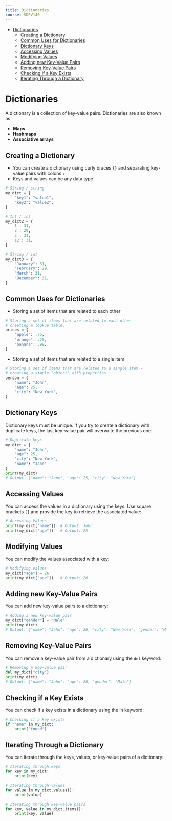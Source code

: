 ```yaml
---
title: Dictionaries
course: SDEV140
---
```


- [Dictionaries](#dictionaries)
  - [Creating a Dictionary](#creating-a-dictionary)
  - [Common Uses for Dictionaries](#common-uses-for-dictionaries)
  - [Dictionary Keys](#dictionary-keys)
  - [Accessing Values](#accessing-values)
  - [Modifying Values](#modifying-values)
  - [Adding new Key-Value Pairs](#adding-new-key-value-pairs)
  - [Removing Key-Value Pairs](#removing-key-value-pairs)
  - [Checking if a Key Exists](#checking-if-a-key-exists)
  - [Iterating Through a Dictionary](#iterating-through-a-dictionary)

# Dictionaries

A dictionary is a collection of key-value pairs. Dictionaries are also known as

- **Maps**
- **Hashmaps**
- **Associative arrays**

## Creating a Dictionary

- You can create a dictionary using curly braces `{}` and separating key-value pairs with colons `:`
- Keys and values can be any data type.

```python
# String / string
my_dict = {
    "key1": "value1",
    "key2": "value2",
}

# Int / int
my_dict2 = {
    1 : 31,
    2 : 29,
    3 : 31,
    12 : 31,
}

# String / int
my_dict3 = {
    "January": 31,
    "February": 29,
    "March": 31,
    "December": 31,
}
```

## Common Uses for Dictionaries

- Storing a set of items that are related to each other

```python
# Storing a set of items that are related to each other -
# creating a lookup table.
prices = {
    "apple": .75,
    "orange": .25,
    "banana": .99,
}
```

- Storing a set of items that are related to a single item

```python
# Storing a set of items that are related to a single item -
# creating a simple "object" with properties.
person = {
    "name": "John",
    "age": 25,
    "city": "New York",
}
```

## Dictionary Keys

Dictionary keys must be unique. If you try to create a dictionary with duplicate keys, the last key-value pair will overwrite the previous one:

```python
# Duplicate keys
my_dict = {
    "name": "John",
    "age": 25,
    "city": "New York",
    "name": "Jane"
}
print(my_dict)
# Output: {"name": "Jane", "age": 25, "city": "New York"}
```

## Accessing Values

You can access the values in a dictionary using the keys. Use square brackets `[]` and provide the key to retrieve the associated value:

```python
# Accessing Values
print(my_dict["name"])  # Output: John
print(my_dict["age"])   # Output: 25
```

## Modifying Values

You can modify the values associated with a key:

```python
# Modifying values
my_dict["age"] = 26
print(my_dict["age"])   # Output: 26
```

## Adding new Key-Value Pairs

You can add new key-value pairs to a dictionary:

```python
# Adding a new key-value pair
my_dict["gender"] = "Male"
print(my_dict)
# Output: {"name": "John", "age": 26, "city": "New York", "gender": "Male"}
```

## Removing Key-Value Pairs

You can remove a key-value pair from a dictionary using the `del` keyword:

```python
# Removing a key-value pair
del my_dict["city"]
print(my_dict)
# Output: {"name": "John", "age": 26, "gender": "Male"}
```

## Checking if a Key Exists

You can check if a key exists in a dictionary using the in keyword:

```python
# Checking if a key exists
if "name" in my_dict:
    print('found')
```

## Iterating Through a Dictionary

You can iterate through the keys, values, or key-value pairs of a dictionary:

```python
# Iterating through keys
for key in my_dict:
    print(key)

# Iterating through values
for value in my_dict.values():
    print(value)

# Iterating through key-value pairs
for key, value in my_dict.items():
    print(key, value)
```
